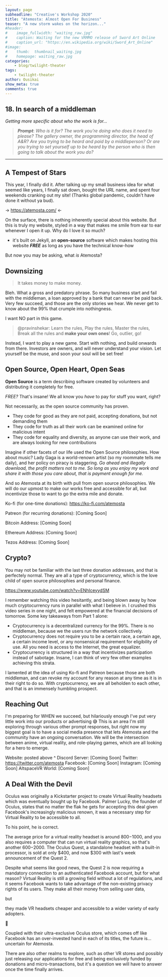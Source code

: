 ```yaml
---
layout: page
subheadline: "Creative's Workshop 2020"
title: "Atemosta: Almost Open For Business"
teaser: "A new storm wakes on the horizon..."
#header:
#    image_fullwidth: "waiting_raw.jpg"
#    caption: Waiting for the new VRMMO release of Sword Art Online
#    caption_url: "https://en.wikipedia.org/wiki/Sword_Art_Online"
#image:
#    thumb:  thumbnail_waiting.jpg
#    homepage: waiting_raw.jpg
categories:
    - blog/twilight-theater
tags:
    - twilight-theater
author: Ousikai
show_meta: true
comments: true
---
```

## 18. In search of a middleman
*Getting more specific about who the work is for…*

> ***Prompt***: *Who is it for? The work you’re doing who does it need to please? The gallery owner, the programming director, the head of A&R? Are you trying to be heard and paid by a middleperson? Or are you trying to set yourself up to be heard by the person who is then going to talk about the work you do?*

----

## A Tempest of Stars
This year, I finally did it. After talking up my small business idea for what seemed like years, I finally sat down, bought the URL name, and spent four weekends cranking out my site! (Thanks global pandemic, couldn't have done it without ya bud).

-> https://atemosta.com/ <-

On the surface, there is nothing inherently special about this website. But this is truly my website, styled in a way that makes me smile from ear to ear whenever I open it up. Why do I love it so much?
* it's built on Jekyll, an **open-source** software which makes hosting this website ***FREE*** as long as you have the technical know-how

But now you may be asking, what *is* Atemosta? 

## Downsizing

> It takes money to make money.

Bleh. What a gross and predatory phrase. So many business start and fail with the middleman, a loan approved by a bank that can never be paid back. Very few succeed, and those are the only stories we hear. We never get to know about the 99% that crumple into nothingness.

I want NO part in this game.

> @pravinshekar: Learn the rules, Play the rules, Master the rules, Break all the rules and **make your own ones**! Go, outlier, go!

Instead, I want to play a new game. Start with nothing, and build onwards from there. Investors are owners, and will never understand your vision. Let yourself be the muse, and soon your soul will be set free!

## Open Source, Open Heart, Open Seas
**Open Source** is a term describing software created by volunteers and distributing it completely for free.

*FREE?* That's insane! We all know you *have* to pay for stuff you want, right? 

Not necessarily, as the open source community has proven.

* They code for good as they are not paid, accepting donations, but not demanding them
* They code for truth as all their work can be examined online for malicious intent 
* They code for equality and diversity, as anyone can use their work, and are always looking for new contributions

Imagine if other facets of our life used the Open Source philosophies. How about music? Lady Gaga is a world-renown artist (so my roommate tells me daily), and her policy on piracy is staggering. *Go ahead and illegally download, the profit matters not to me. So long as you enjoy my work and share it with those you care about, that is payment enough for me.*

And so Atemosta at its birth with pull from open source philosophies. We will do our upmost to make our works free and accessible for all, but incentivize those to want to go the extra mile and donate. 

Ko-fi (for one-time donations): https://ko-fi.com/atemosta

Patreon (for recurring donations): [Coming Soon]

Bitcoin Address: [Coming Soon]

Ethereum Address: [Coming Soon]

Tezos Address: [Coming Soon]

## Crypto?
You may not be familiar with the last three donation addresses, and that is perfectely normal. They are all a type of cryptocurrency, which is the love child of open source philosophies and personal finance. 

https://www.youtube.com/watch?v=ENhIceyydSM

I remember watching this video hesitantly, and being blown away by how much cryptocurrency runs in parallel with what I believe in. I crushed this video series in one night, and felt empowered at the financial decisions of tomorrow. Some key takeaways from Part 1 alone:
* Cryptocurrency is a decentralized currency for the 99%. There is no middleman, because we the users run the network collectively.
* Cryptocurrency does not require you to be a certain race, a certain age, a certain income level, or any nonsensical requirement for eligibility of use. All you need is access to the Internet, the great equalizer. 
* Cryptocurrency is structured in a way that incentivizes participation instead of sabotage. Insane, I can think of very few other examples achieving this strata.

I lamented at the idea of using Ko-fi and Patreon because those are both middleman, and can revoke my account for any reason at any time as it is in their right to do so. With cryptocurrency, we are all beholden to each other, and that is an immensely humbling prospect. 

## Reaching Out
I'm preparing for WHEN we succeed, but hilariously enough I've put very little work into our products or advertising :sweat_smile: This is an area I'm still exploring through various other prompt responses, but right now my biggest goal is to have a social media presence that lets Atemosta and the community have an ongoing conversation. We will be the intersection between anime, virtual reality, and role-playing games, which are all looking for a hero to emerge. 

Website: posted above ^ 
Discord Server: [Coming Soon]
Twitter: https://twitter.com/atemosta
Facebook: [Coming Soon]
Instagram: [Coming Soon]
AltspaceVR World: [Coming Soon]

## A Deal With the Devil
Oculus was originally a Kickstarter project to create Virtual Reality headsets which was eventually bought up by Facebook. Palmer Lucky, the founder of Oculus, states that no matter the flak he gets for accepting this deal given Facebook's increasingly malicious renown, it was a necessary step for Virtual Reality to be accessible to all. 

To his point, he is correct. 

The average price for a virtual reality headset is around $800-$1000, and you also requires a computer that can run virtual reality graphics, so that's another $600-$2000. The Oculus Quest, a standalone headset with a built-in processor, is sold at only $400, and now $300 with last's week announcement of the Quest 2. 

Despite what seems like good news, the Quest 2 is now requiring a mandatory connection to an authenticated Facebook account, but for what reason? Virtual Reality is still a growing field without a lot of regulations, and it seems Facebook wants to take advantage of the non-existing privacy rights of its users. They make all their money from selling user data,

but

they made VR headsets cheaper and accessible to a wider variety of early adopters.

:thinking:

Coupled with their ultra-exclusive Oculus store, which comes off like Facebook has an over-invested hand in each of its titles, the future is... uncertain for Atemosta. 

There are also other realms to explore, such as other VR stores and possibly just releasing our applications for free and being exclusively funded by donations and micro-transactions, but it's a question we will have to answer once the time finally arrives.
